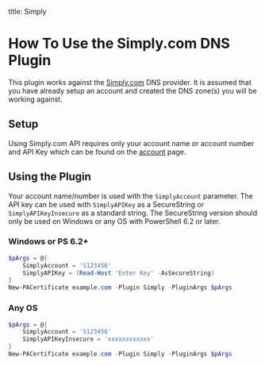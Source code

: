 title: Simply

# How To Use the Simply.com DNS Plugin

This plugin works against the [Simply.com](https://www.simply.com/) DNS provider. It is assumed that you have already setup an account and created the DNS zone(s) you will be working against.

## Setup

Using Simply.com API requires only your account name or account number and API Key which can be found on the [account](https://www.simply.com/en/controlpanel/account/) page.

## Using the Plugin

Your account name/number is used with the `SimplyAccount` parameter. The API key can be used with `SimplyAPIKey` as a SecureString or `SimplyAPIKeyInsecure` as a standard string. The SecureString version should only be used on Windows or any OS with PowerShell 6.2 or later.


### Windows or PS 6.2+

```powershell
$pArgs = @{
    SimplyAccount = 'S123456'
    SimplyAPIKey = (Read-Host 'Enter Key' -AsSecureString)
}
New-PACertificate example.com -Plugin Simply -PluginArgs $pArgs
```

### Any OS

```powershell
$pArgs = @{
    SimplyAccount = 'S123456'
    SimplyAPIKeyInsecure = 'xxxxxxxxxxxx'
}
New-PACertificate example.com -Plugin Simply -PluginArgs $pArgs
```
